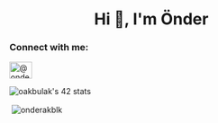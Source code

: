 <h1 align="center">Hi 👋, I'm Önder</h1>

<h3 align="left">Connect with me:</h3>
<a href="https://instagram.com/onder.akblk1?igshid=ZDdkNTZiNTM=" target="blank"><img align="center" src="https://raw.githubusercontent.com/rahuldkjain/github-profile-readme-generator/master/src/images/icons/Social/instagram.svg" alt="@onder.akblk1" height="30" width="40" /></a>


<p href="https://github.com/JaeSeoKim/badge42"><img src="https://badge42.vercel.app/api/v2/cleh8j4p400210fmk3kcd67bx/stats?cursusId=9&coalitionId=piscine" alt="oakbulak's 42 stats" /></p>
<p>&nbsp;<img align="center" src="https://github-readme-stats.vercel.app/api?username=onderakblk&show_icons=true&locale=en" alt="onderakblk" /></p>
